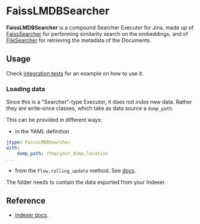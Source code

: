 # FaissLMDBSearcher

**FaissLMDBSearcher** is a compound Searcher Executor for Jina, made up of [FaissSearcher](https://hub.jina.ai/executor/gilkzt3f) for performing similarity search on the embeddings, and of [FileSearcher](https://hub.jina.ai/executor/cmykq7s7) for retrieving the metadata of the Documents. 


## Usage 

Check [integration tests](https://github.com/jina-ai/executors/tree/main/tests/integration/lmdb_dump_reload) for an example on how to use it.

### Loading data

Since this is a "Searcher"-type Executor, it does not _index_ new data. Rather they are write-once classes, which take as data source a `dump_path`. 

This can be provided in different ways:

- in the YAML definition
  
```yaml
jtype: FaissLMDBSearcher
with:
    dump_path: /tmp/your_dump_location
...
```

- from the `Flow.rolling_update` method. See [docs](https://docs.jina.ai/advanced/experimental/indexers/).

The folder needs to contain the data exported from your Indexer. 


## Reference

- [indexer docs](https://docs.jina.ai/advanced/experimental/indexers/).